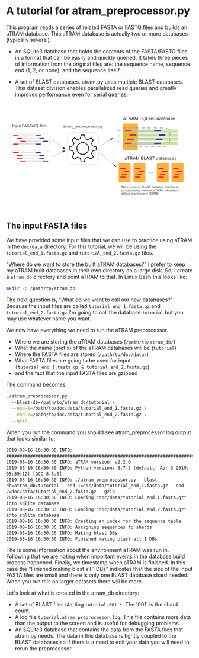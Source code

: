 # A tutorial for atram_preprocessor.py

This program reads a series of related FASTA or FASTQ files and builds an aTRAM database. This aTRAM database is actually two or more databases (typically several).

- An SQLite3 database that holds the contents of the FASTA/FASTQ files in a format that can be easily and quickly queried. It takes three pieces of information from the original files are: the sequence name, sequence end (1, 2, or none), and the sequence itself.


- A set of BLAST databases. atram.py uses multiple BLAST databases. This dataset division enables parallelized read queries and greatly improves performance even for serial queries.

![atram_preprocessor.py](images/atram_preprocessor.png "aTRAM pre-processor")

## The input FASTA files

We have provided some input files that we can use to practice using aTRAM in the `doc/data` directory. For this tutorial, we will be using the `tutorial_end_1.fasta.gz` and `tutorial_end_2.fasta.gz` files.

"Where do we want to store the built aTRAM databases?" I prefer to keep my aTRAM built databases in their own directory on a large disk. So, I create a `atram_db` directory and point aTRAM to that. In Linux Bash this looks like:

```bash
mkdir -p /path/to/atram_db
```

The next question is, "What do we want to call our new databases?" Because the input files are called `tutorial_end_1.fasta.gz` and `tutorial_end_2.fasta.gz` I'm going to call the database `tutorial` but you may use whatever name you want.

We now have everything we need to run the aTRAM preprocessor.
- Where we are storing the aTRAM databases (`/path/to/atram_db/`)
- What the name (prefix) of the aTRAM databases will be (`tutorial`)
- Where the FASTA files are stored (`/path/to/doc/data/`)
- What FASTA files are going to be used for input `(tutorial_end_1.fasta.gz & tutorial_end_2.fasta.gz`)
- and the fact that the input FASTA files are gzipped

The command becomes:

```bash
./atram_preprocessor.py
  --blast-db=/path/to/atram_db/tutorial \
  --end-1=/path/to/doc/data/tutorial_end_1.fasta.gz \
  --end-2=/path/to/doc/data/tutorial_end_2.fasta.gz \
  --gzip
```

When you run the command you should see atram_preprocessor log output that looks similar to:

```
2019-08-16 16:30:30 INFO: ################################################################################
2019-08-16 16:30:30 INFO: aTRAM version: v2.2.0
2019-08-16 16:30:30 INFO: Python version: 3.7.3 (default, Apr 3 2019, 05:39:12) [GCC 8.3.0]
2019-08-16 16:30:30 INFO: ./atram_preprocessor.py --blast-db=atram_db/tutorial --end-1=doc/data/tutorial_end_1.fasta.gz --end-2=doc/data/tutorial_end_2.fasta.gz --gzip
2019-08-16 16:30:30 INFO: Loading "doc/data/tutorial_end_1.fasta.gz" into sqlite database
2019-08-16 16:30:33 INFO: Loading "doc/data/tutorial_end_2.fasta.gz" into sqlite database
2019-08-16 16:30:36 INFO: Creating an index for the sequence table
2019-08-16 16:30:36 INFO: Assigning sequences to shards
2019-08-16 16:30:36 INFO: Making blast DBs
2019-08-16 16:30:56 INFO: Finished making blast all 1 DBs
```
The is some information about the environment aTRAM was run in. Following that we are noting when important events in the database build process happened. Finally, we timestamp when aTRAM is finished. In this case the "Finished making blast all 1 DBs" indicates that the size of the input FASTA files are small and there is only one BLAST database shard needed. When you run this on larger datasets there will be more.

Let's look at what is created in the atram_db directory:
- A set of BLAST files starting `tutorial.001.*`. The '001' is the shard count.
- A log file `tutorial.atram_preprocessor.log`. This file contains more data than the output to the screen and is useful for debugging problems.
- An SQLite3 database that contains the data from the FASTA files that atram.py needs. The data in this database is tightly coupled to the BLAST databases so if there is a need to edit your data you will need to rerun the preprocessor.

